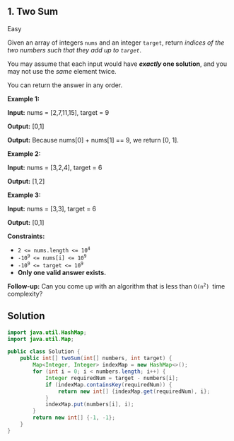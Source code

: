 ## 1\. Two Sum

Easy

Given an array of integers `nums` and an integer `target`, return _indices of the two numbers such that they add up to `target`_.

You may assume that each input would have **_exactly_ one solution**, and you may not use the _same_ element twice.

You can return the answer in any order.

**Example 1:**

**Input:** nums = [2,7,11,15], target = 9

**Output:** [0,1]

**Output:** Because nums[0] + nums[1] == 9, we return [0, 1]. 

**Example 2:**

**Input:** nums = [3,2,4], target = 6

**Output:** [1,2] 

**Example 3:**

**Input:** nums = [3,3], target = 6

**Output:** [0,1] 

**Constraints:**

*   <code>2 <= nums.length <= 10<sup>4</sup></code>
*   <code>-10<sup>9</sup> <= nums[i] <= 10<sup>9</sup></code>
*   <code>-10<sup>9</sup> <= target <= 10<sup>9</sup></code>
*   **Only one valid answer exists.**

**Follow-up:** Can you come up with an algorithm that is less than <code>O(n<sup>2</sup>) </code>time complexity?

## Solution

```java
import java.util.HashMap;
import java.util.Map;

public class Solution {
    public int[] twoSum(int[] numbers, int target) {
        Map<Integer, Integer> indexMap = new HashMap<>();
        for (int i = 0; i < numbers.length; i++) {
            Integer requiredNum = target - numbers[i];
            if (indexMap.containsKey(requiredNum)) {
                return new int[] {indexMap.get(requiredNum), i};
            }
            indexMap.put(numbers[i], i);
        }
        return new int[] {-1, -1};
    }
}
```